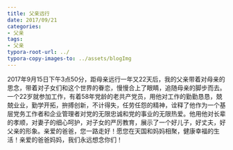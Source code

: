 ```yaml
---
title: 父亲远行
date: 2017/09/21
categories: 
- 父亲 
tags: 
- 父亲
typora-root-url: ../
typora-copy-images-to: ../assets/blogImg
---
```


2017年9月15日下午3点50分，距母亲远行一年又22天后，我的父亲带着对母亲的思念，带着对子女们和这个世界的眷恋，慢慢合上了眼睛，追随母亲的脚步而去。一个22岁就参加工作，有着58年党龄的老共产党员，用他对工作的勤勤恳恳，兢兢业业，勤学开拓，拚搏创新，不计得失，任劳任怨的精神，诠释了他作为一个基层党务工作者和企业管理者对党的无限忠诚和党的事业的无限热爱。他用他对长辈的孝顺，对妻子的细心呵护，对子女的严厉教育，展示了一个好儿子，好丈夫，好父亲的形象。亲爱的爸爸，您一路走好！愿您在天国和妈妈相聚，健康幸福的生活！亲爱的爸爸妈妈，我们永远想念你们！